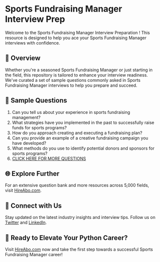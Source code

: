 # Sports Fundraising Manager Interview Prep

Welcome to the Sports Fundraising Manager Interview Preparation ! This resource is designed to help you ace your Sports Fundraising Manager interviews with confidence.

## 🚀 Overview

Whether you're a seasoned Sports Fundraising Manager or just starting in the field, this repository is tailored to enhance your interview readiness. We've curated a set of sample questions commonly asked in Sports Fundraising Manager interviews to help you prepare and succeed.

## 📝 Sample Questions

1. Can you tell us about your experience in sports fundraising management?
2. What strategies have you implemented in the past to successfully raise funds for sports programs?
3. How do you approach creating and executing a fundraising plan?
4. Can you provide an example of a creative fundraising campaign you have developed?
5. What methods do you use to identify potential donors and sponsors for sports programs?
6. [CLICK HERE FOR MORE QUESTIONS](https://hireabo.com/job/15_2_37/Sports%20Fundraising%20Manager)

## 🌐 Explore Further

For an extensive question bank and more resources across 5,000 fields, visit [HireAbo.com](https://www.hireabo.com).

## 📱 Connect with Us

Stay updated on the latest industry insights and interview tips. Follow us on [Twitter](https://twitter.com/hireabo) and [LinkedIn](https://www.linkedin.com/in/hire-abo-3609972a8/).

## 🚀 Ready to Elevate Your Python Career?

Visit [HireAbo.com](https://www.hireabo.com) now and take the first step towards a successful Sports Fundraising Manager career!
